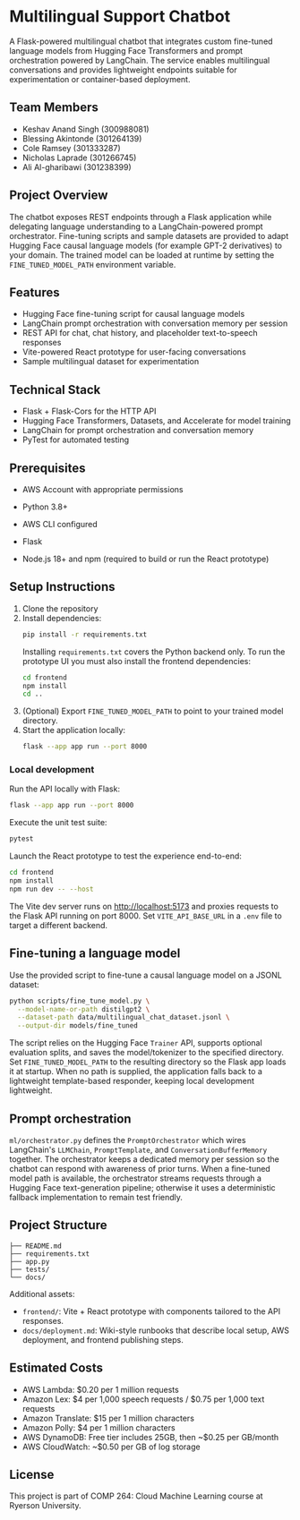 # Multilingual Support Chatbot

A Flask-powered multilingual chatbot that integrates custom fine-tuned language models from Hugging Face Transformers and prompt orchestration powered by LangChain. The service enables multilingual conversations and provides lightweight endpoints suitable for experimentation or container-based deployment.

## Team Members

- Keshav Anand Singh (300988081)
- Blessing Akintonde (301264139)
- Cole Ramsey (301333287)
- Nicholas Laprade (301266745)
- Ali Al-gharibawi (301238399)

## Project Overview

The chatbot exposes REST endpoints through a Flask application while delegating language understanding to a LangChain-powered prompt orchestrator. Fine-tuning scripts and sample datasets are provided to adapt Hugging Face causal language models (for example GPT-2 derivatives) to your domain. The trained model can be loaded at runtime by setting the `FINE_TUNED_MODEL_PATH` environment variable.

## Features

- Hugging Face fine-tuning script for causal language models
- LangChain prompt orchestration with conversation memory per session
- REST API for chat, chat history, and placeholder text-to-speech responses
- Vite-powered React prototype for user-facing conversations
- Sample multilingual dataset for experimentation

## Technical Stack

- Flask + Flask-Cors for the HTTP API
- Hugging Face Transformers, Datasets, and Accelerate for model training
- LangChain for prompt orchestration and conversation memory
- PyTest for automated testing

## Prerequisites

- AWS Account with appropriate permissions
- Python 3.8+
- AWS CLI configured
- Flask


- Node.js 18+ and npm (required to build or run the React prototype)

## Setup Instructions

1. Clone the repository
2. Install dependencies:
   ```bash
   pip install -r requirements.txt
   ```
   Installing `requirements.txt` covers the Python backend only. To run the prototype UI you must also install the frontend dependencies:
   ```bash
   cd frontend
   npm install
   cd ..
   ```
3. (Optional) Export `FINE_TUNED_MODEL_PATH` to point to your trained model directory.
4. Start the application locally:
   ```bash
   flask --app app run --port 8000
   ```

### Local development

Run the API locally with Flask:

```bash
flask --app app run --port 8000
```

Execute the unit test suite:

```bash
pytest
```

Launch the React prototype to test the experience end-to-end:

```bash
cd frontend
npm install
npm run dev -- --host
```

The Vite dev server runs on [http://localhost:5173](http://localhost:5173) and proxies requests to the Flask API running on port 8000. Set `VITE_API_BASE_URL` in a `.env` file to target a different backend.


## Fine-tuning a language model

Use the provided script to fine-tune a causal language model on a JSONL dataset:

```bash
python scripts/fine_tune_model.py \
  --model-name-or-path distilgpt2 \
  --dataset-path data/multilingual_chat_dataset.jsonl \
  --output-dir models/fine_tuned
```

The script relies on the Hugging Face `Trainer` API, supports optional evaluation splits, and saves the model/tokenizer to the specified directory. Set `FINE_TUNED_MODEL_PATH` to the resulting directory so the Flask app loads it at startup. When no path is supplied, the application falls back to a lightweight template-based responder, keeping local development lightweight.

## Prompt orchestration

`ml/orchestrator.py` defines the `PromptOrchestrator` which wires LangChain's `LLMChain`, `PromptTemplate`, and `ConversationBufferMemory` together. The orchestrator keeps a dedicated memory per session so the chatbot can respond with awareness of prior turns. When a fine-tuned model path is available, the orchestrator streams requests through a Hugging Face text-generation pipeline; otherwise it uses a deterministic fallback implementation to remain test friendly.

## Project Structure

```
├── README.md
├── requirements.txt
├── app.py
├── tests/
└── docs/
```

Additional assets:

- `frontend/`: Vite + React prototype with components tailored to the API responses.
- `docs/deployment.md`: Wiki-style runbooks that describe local setup, AWS deployment, and frontend publishing steps.

## Estimated Costs

- AWS Lambda: $0.20 per 1 million requests
- Amazon Lex: $4 per 1,000 speech requests / $0.75 per 1,000 text requests
- Amazon Translate: $15 per 1 million characters
- Amazon Polly: $4 per 1 million characters
- AWS DynamoDB: Free tier includes 25GB, then ~$0.25 per GB/month
- AWS CloudWatch: ~$0.50 per GB of log storage

## License

This project is part of COMP 264: Cloud Machine Learning course at Ryerson University.
